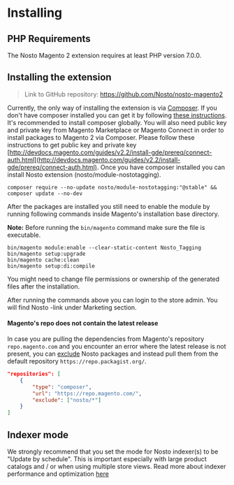 # Installing

## PHP Requirements

The Nosto Magento 2 extension requires at least PHP version 7.0.0.

## Installing the extension

> Link to GitHub repository: https://github.com/Nosto/nosto-magento2

Currently, the only way of installing the extension is via [Composer](https://getcomposer.org/). If you don't have composer installed you can get it by following [these instructions](https://getcomposer.org/doc/00-intro.md). It's recommended to install composer globally. You will also need public key and private key from Magento Marketplace or Magento Connect in order to install packages to Magento 2 via Composer. Please follow these instructions to get public key and private key [http://devdocs.magento.com/guides/v2.2/install-gde/prereq/connect-auth.html](http://devdocs.magento.com/guides/v2.2/install-gde/prereq/connect-auth.html). Once you have composer installed you can install Nosto extension \(nosto/module-nostotagging\).

```text
composer require --no-update nosto/module-nostotagging:"@stable" && composer update --no-dev
```

After the packages are installed you still need to enable the module by running following commands inside Magento's installation base directory.

**Note:** Before running the `bin/magento` command make sure the file is executable.

```text
bin/magento module:enable --clear-static-content Nosto_Tagging
bin/magento setup:upgrade
bin/magento cache:clean
bin/magento setup:di:compile
```

You might need to change file permissions or ownership of the generated files after the installation.

After running the commands above you can login to the store admin. You will find Nosto -link under Marketing section.

#### Magento's repo does not contain the latest release

In case you are pulling the dependencies from Magento's repository `repo.magento.com` and you encounter an error where the latest release is not present, 
you can [exclude](https://getcomposer.org/doc/articles/repository-priorities.md#filtering-packages) Nosto packages and instead pull them from the default repository `https://repo.packagist.org/`. 

```json
"repositories": [
    {
        "type": "composer",
        "url": "https://repo.magento.com/",
        "exclude": ["nosto/*"]
    }
]
```

## Indexer mode

We strongly recommend that you set the mode for Nosto indexer\(s\) to be "Update by schedule". This is important especially with large product catalogs and / or when using multiple store views. Read more about indexer performance and optimization [here](features/indexer/)


